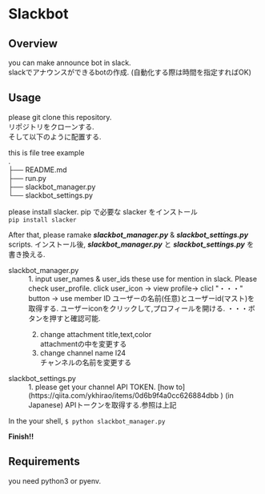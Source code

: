 # Slackbot   
## Overview  
you can make announce bot in slack.  
slackでアナウンスができるbotの作成. (自動化する際は時間を指定すればOK)  

## Usage  
please git clone this repository.  
リポジトリをクローンする.  
そして以下のように配置する.  

this is file tree example  
.  
├── README.md  
├── run.py  
├── slackbot_manager.py  
└── slackbot_settings.py  

please install slacker.
pip で必要な slacker をインストール  
`pip install slacker`  

After that, please ramake ***slackbot_manager.py*** & ***slackbot_settings.py*** scripts.
インストール後, ***slackbot_manager.py*** と ***slackbot_settings.py*** を書き換える.  



<dl>
  <dt>slackbot_manager.py</dt>
  <dd>
  1. input user_names & user_ids  
  these use for mention in slack. Please check user_profile.  
  click user_icon -> view profile-> clicl "・・・" button -> use member ID  
  ユーザーの名前(任意)とユーザーid(マスト)を取得する.  
  ユーザーiconをクリックして,プロフィールを開ける. ・・・ボタンを押すと確認可能.  

  2. change attachment title,text,color  
  attachmentの中を変更する  
  3. change channel name  l24  
  チャンネルの名前を変更する  
  </dd>
  <dt>slackbot_settings.py</dt>
  <dd>
  1. please get your channel API TOKEN. [how to](https://qiita.com/ykhirao/items/0d6b9f4a0cc626884dbb ) (in Japanese)
  APIトークンを取得する.参照は上記
  </dd>
</dl>

In the your shell,
`$ python slackbot_manager.py`

**Finish!!**

## Requirements  
you need python3 or pyenv.
